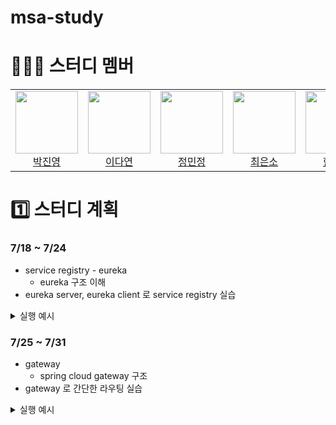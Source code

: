 # msa-study

# 👩🏻‍💻 스터디 멤버

<table>
  <tr>
      <td align="center">
        <img src="https://github.com/fire-long.png" width="100"><br>
        <a href="https://github.com/fire-long">박진영</a>
    </td>
    <td align="center">
      <img src="https://github.com/dylee00.png" width="100"><br>
      <a href="https://github.com/dylee00">이다연</a>
    </td>
    <td align="center">
      <img src="https://github.com/hiimminjeong.png" width="100"><br>
      <a href="https://github.com/hiimminjeong">정민정</a>
    </td>
    <td align="center">
      <img src="https://github.com/esc-beep.png" width="100"><br>
      <a href="https://github.com/esc-beep">최은소</a>
    </td>
    <td align="center">
      <img src="https://github.com/isuHan.png" width="100"><br>
      <a href="https://github.com/isuHan">한지수</a>
    </td>
  </tr>
</table>

# 1️⃣ 스터디 계획

### 7/18 ~ 7/24
- service registry - eureka
  - eureka 구조 이해
- eureka server, eureka client 로 service registry 실습
<details>
  <summary>실행 예시</summary>
  <img width="1920" height="1080" alt="Image" src="https://github.com/user-attachments/assets/0e63101f-f7fb-42b1-8470-bf9938528834" />
  eureka server로 들어갔을 때, gateway-test가 service registey에 등록된 걸 확인하실 수 있으면 구현 성공!
</details>

### 7/25 ~ 7/31
- gateway
  - spring cloud gateway 구조
- gateway 로 간단한 라우팅 실습
<details>
  <summary>실행 예시</summary>
  <img width="1134" height="509" alt="Image" src="https://github.com/user-attachments/assets/9b4d03f9-f499-4ada-bd0e-f645a697003c" />
  `curl http://localhost:8080/test` ← 여기로 보내면 gateway-test에 대한 요청이 gateway를 통해 적절하게 오는지 확인하기

  <img width="1920" height="1080" alt="Image" src="https://github.com/user-attachments/assets/7a909d35-7efd-414f-b1b7-a230c3b46c54" />
  gateway, gateway-test 모두 service registry에 등록되어 있어야 함

</details>

